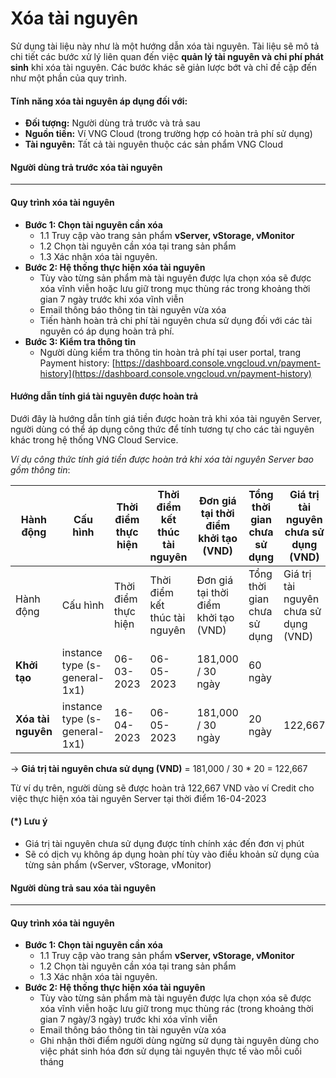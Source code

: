 # Xóa tài nguyên

Sử dụng tài liệu này như là một hướng dẫn xóa tài nguyên. Tài liệu sẽ mô tả chi tiết các bước xử lý liên quan đến việc **quản lý tài nguyên và chi phí phát sinh** khi xóa tài nguyên. Các bước khác sẽ giản lược bớt và chỉ đề cập đến như một phần của quy trình. 

#### Tính năng xóa tài nguyên áp dụng đối với: 

* **Đối tượng:** Người dùng trả trước và trả sau
* **Nguồn tiền:** Ví VNG Cloud (trong trường hợp có hoàn trả phí sử dụng)
* **Tài nguyên:** Tất cả tài nguyên thuộc các sản phẩm VNG Cloud

#### **Người dùng trả trước xóa tài nguyên** 

***

#### **Quy trình xóa tài nguyên** 

* **Bước 1: Chọn tài nguyên cần xóa** 
  * 1.1 Truy cập vào trang sản phẩm **vServer, vStorage, vMonitor**
  * 1.2 Chọn tài nguyên cần xóa tại trang sản phẩm
  * 1.3 Xác nhận xóa tài nguyên.
* **Bước 2: Hệ thống thực hiện xóa tài nguyên**
  * Tùy vào từng sản phẩm mà tài nguyên được lựa chọn xóa sẽ được xóa vĩnh viễn hoặc lưu giữ trong mục thùng rác trong khoảng thời gian 7 ngày trước khi xóa vĩnh viễn 
  * Email thông báo thông tin tài nguyên vừa xóa
  * Tiến hành hoàn trả chi phí tài nguyên chưa sử dụng đối với các tài nguyên có áp dụng hoàn trả phí.
* **Bước 3: Kiểm tra thông tin**
  * Người dùng kiểm tra thông tin hoàn trả phí tại user portal, trang Payment history: [https://dashboard.console.vngcloud.vn/payment-history](https://dashboard.console.vngcloud.vn/payment-history)

#### **Hướng dẫn tính giá tài nguyên được hoàn trả** 

Dưới đây là hướng dẫn tính giá tiền được hoàn trả khi xóa tài nguyên Server, người dùng có thể áp dụng công thức để tính tương tự cho các tài nguyên khác trong hệ thống VNG Cloud Service.

_Ví dụ công thức tính giá tiền được hoàn trả khi xóa tài nguyên Server bao gồm thông tin_:

| Hành động          | Cấu hình                      | Thời điểm thực hiện | Thời điểm kết thúc tài nguyên | Đơn giá tại thời điểm khởi tạo (VND) | Tổng thời gian chưa sử dụng | Giá trị tài nguyên chưa sử dụng (VND)  | Giá trị tài nguyên được hoàn trả (VND) |
| ------------------ | ----------------------------- | ------------------- | ----------------------------- | ------------------------------------ | --------------------------- | -------------------------------------- | -------------------------------------- |
| Hành động          | Cấu hình                      | Thời điểm thực hiện | Thời điểm kết thúc tài nguyên | Đơn giá tại thời điểm khởi tạo (VND) | Tổng thời gian chưa sử dụng | Giá trị tài nguyên chưa sử dụng (VND)  | Giá trị tài nguyên được hoàn trả (VND) |
| **Khởi tạo**       | instance type (s-general-1x1) | 06-03-2023          | 06-05-2023                    | 181,000 / 30 ngày                    | 60 ngày                     | <p><br></p>                            | <p><br></p>                            |
| **Xóa tài nguyên** | instance type (s-general-1x1) | 16-04-2023          | 06-05-2023                    | 181,000 / 30 ngày                    | 20 ngày                     | 122,667                                | 122,667                                |

→ **Giá trị tài nguyên chưa sử dụng (VND)** = 181,000 / 30 \* 20 = 122,667

Từ ví dụ trên, người dùng sẽ được hoàn trả 122,667 VND vào ví Credit cho việc thực hiện xóa tài nguyên Server tại thời điểm 16-04-2023

#### (\*) Lưu ý 

* Giá trị tài nguyên chưa sử dụng được tính chính xác đến đơn vị phút
* Sẽ có dịch vụ không áp dụng hoàn phí tùy vào điều khoản sử dụng của từng sản phẩm (vServer, vStorage, vMonitor)

#### **Người dùng trả sau xóa tài nguyên** 

***

#### **Quy trình xóa tài nguyên** 

* **Bước 1: Chọn tài nguyên cần xóa** 
  * 1.1 Truy cập vào trang sản phẩm **vServer, vStorage, vMonitor**
  * 1.2 Chọn tài nguyên cần xóa tại trang sản phẩm
  * 1.3 Xác nhận xóa tài nguyên.
* **Bước 2: Hệ thống thực hiện xóa tài nguyên**
  * Tùy vào từng sản phẩm mà tài nguyên được lựa chọn xóa sẽ được xóa vĩnh viễn hoặc lưu giữ trong mục thùng rác (trong khoảng thời gian 7 ngày/3 ngày) trước khi xóa vĩnh viễn 
  * Email thông báo thông tin tài nguyên vừa xóa
  * Ghi nhận thời điểm người dùng ngừng sử dụng tài nguyên dùng cho việc phát sinh hóa đơn sử dụng tài nguyên thực tế vào mỗi cuối tháng
